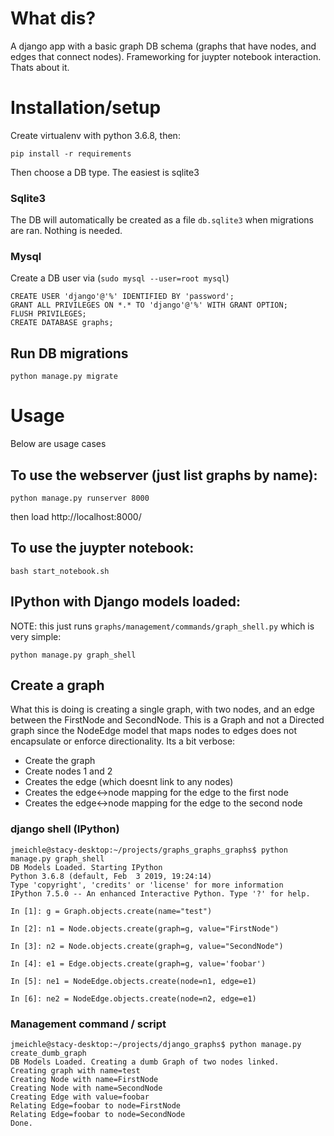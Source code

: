 # What dis?

A django app with a basic graph DB schema (graphs that have nodes, and edges that connect nodes). Frameworking for juypter notebook interaction. Thats about it.

# Installation/setup

Create virtualenv with python 3.6.8, then:

```
pip install -r requirements
```

Then choose a DB type. The easiest is sqlite3

### Sqlite3

The DB will automatically be created as a file `db.sqlite3` when migrations are ran. Nothing is needed.

### Mysql

Create a DB user via (`sudo mysql --user=root mysql`)

```
CREATE USER 'django'@'%' IDENTIFIED BY 'password';
GRANT ALL PRIVILEGES ON *.* TO 'django'@'%' WITH GRANT OPTION;
FLUSH PRIVILEGES;
CREATE DATABASE graphs;
```

## Run DB migrations

```
python manage.py migrate
```

# Usage

Below are usage cases

## To use the webserver (just list graphs by name):

```
python manage.py runserver 8000
```

then load http://localhost:8000/

## To use the juypter notebook:

```
bash start_notebook.sh
```

## IPython with Django models loaded:


NOTE: this just runs `graphs/management/commands/graph_shell.py` which is very simple:

```
python manage.py graph_shell
```

## Create a graph

What this is doing is creating a single graph, with two nodes, and an edge between the FirstNode and SecondNode. This is a Graph and not a Directed graph since the NodeEdge model that maps nodes to edges does not encapsulate or enforce directionality. Its a bit verbose:

- Create the graph
- Create nodes 1 and 2
- Creates the edge (which doesnt link to any nodes)
- Creates the edge<->node mapping for the edge to the first node
- Creates the edge<->node mapping for the edge to the second node

### django shell (IPython)

```
jmeichle@stacy-desktop:~/projects/graphs_graphs_graphs$ python manage.py graph_shell
DB Models Loaded. Starting IPython
Python 3.6.8 (default, Feb  3 2019, 19:24:14) 
Type 'copyright', 'credits' or 'license' for more information
IPython 7.5.0 -- An enhanced Interactive Python. Type '?' for help.

In [1]: g = Graph.objects.create(name="test")

In [2]: n1 = Node.objects.create(graph=g, value="FirstNode")

In [3]: n2 = Node.objects.create(graph=g, value="SecondNode")

In [4]: e1 = Edge.objects.create(graph=g, value='foobar')

In [5]: ne1 = NodeEdge.objects.create(node=n1, edge=e1)

In [6]: ne2 = NodeEdge.objects.create(node=n2, edge=e1)
```

### Management command / script

```
jmeichle@stacy-desktop:~/projects/django_graphs$ python manage.py create_dumb_graph
DB Models Loaded. Creating a dumb Graph of two nodes linked.
Creating graph with name=test
Creating Node with name=FirstNode
Creating Node with name=SecondNode
Creating Edge with value=foobar
Relating Edge=foobar to node=FirstNode
Relating Edge=foobar to node=SecondNode
Done.
```
